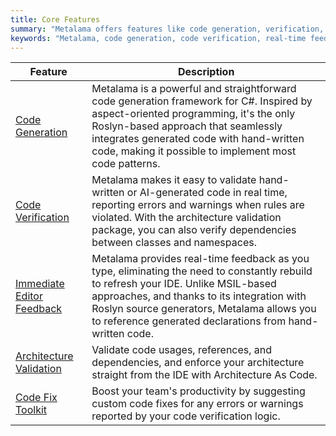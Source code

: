 ```yaml
---
title: Core Features
summary: "Metalama offers features like code generation, verification, real-time feedback, architecture validation, and a code fix toolkit for C#."
keywords: "Metalama, code generation, code verification, real-time feedback, architecture validation, code fix toolkit, C#, Roslyn, aspect-oriented programming, source generators, programming in .NET"
---
```


| Feature | Description |
|---------|-------------|
| [Code Generation](code-generation) | Metalama is a powerful and straightforward code generation framework for C#. Inspired by aspect-oriented programming, it's the only Roslyn-based approach that seamlessly integrates generated code with hand-written code, making it possible to implement most code patterns. |
| [Code Verification](code-validation) | Metalama makes it easy to validate hand-written or AI-generated code in real time, reporting errors and warnings when rules are violated. With the architecture validation package, you can also verify dependencies between classes and namespaces. |
| [Immediate Editor Feedback](design-time-feedback) | Metalama provides real-time feedback as you type, eliminating the need to constantly rebuild to refresh your IDE. Unlike MSIL-based approaches, and thanks to its integration with Roslyn source generators, Metalama allows you to reference generated declarations from hand-written code. |
| [Architecture Validation](architecture-verification) <i class="premium"></i> | Validate code usages, references, and dependencies, and enforce your architecture straight from the IDE with Architecture As Code. |
| [Code Fix Toolkit](code-fixes) <i class="premium"></i> | Boost your team's productivity by suggesting custom code fixes for any errors or warnings reported by your code verification logic. |


